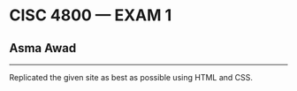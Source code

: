 # CISC 4800 — EXAM 1

## Asma Awad
___

Replicated the given site as best as possible using HTML and CSS. 
